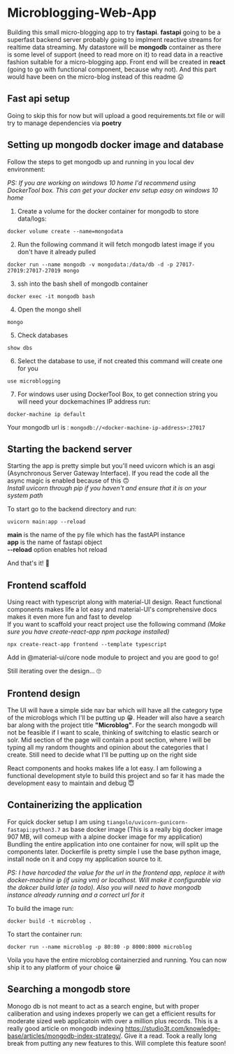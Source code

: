 # Microblogging-Web-App
Building this small micro-blogging app to try **fastapi**. **fastapi** going to be a superfast backend server probably going to implment reactive streams for realtime data streaming. My datastore will be **mongodb** container as there is some level of support (need to read more on it) to read data in a reactive fashion suitable for a micro-blogging app. Front end will be created in **react** (going to go with functional component, because why not). And this part would have been on the micro-blog instead of this readme 😛

## Fast api setup
Going to skip this for now but will upload a good requirements.txt file or will try to manage dependencies via **poetry**

## Setting up mongodb docker image and database
Follow the steps to get mongodb up and running in you local dev environment:

*PS: If you are working on windows 10 home I'd recommend using DockerTool box. This can get your docker env setup easy on windows 10 home*

1. Create a volume for the docker container for mongodb to store data/logs:
```
docker volume create --name=mongodata
```
2. Run the following command it will fetch mongodb latest image if you don't have it already pulled
```
docker run --name mongodb -v mongodata:/data/db -d -p 27017-27019:27017-27019 mongo
```
3. ssh into the bash shell of mongodb container
```
docker exec -it mongodb bash
```
4. Open the mongo shell
```
mongo
```
5. Check databases
```
show dbs
```
6. Select the database to use, if not created this command will create one for you
```
use microblogging
```
7. For windows user using DockerTool Box, to get connection string you will need your dockemachines IP address run:
```
docker-machine ip default
```
Your mongodb url is : ```mongodb://<docker-machine-ip-address>:27017```

## Starting the backend server
Starting the app is pretty simple but you'll need uvicorn which is an asgi (Asynchronous Server Gateway Interface). If you read the code all the async magic is enabled because of this 🙃  
*Install uvicorn through pip if you haven't and ensure that it is on your system path*

To start go to the backend directory and run:
```
uvicorn main:app --reload
```
**main** is the name of the py file which has the fastAPI instance  
**app** is the name of fastapi object  
**--reload** option enables hot reload

And that's it! 🤨

## Frontend scaffold
Using react with typescript along with material-UI design. React functional components makes life a lot easy and material-UI's comprehensive docs makes it even more fun and fast to develop  
If you want to scaffold your react project use the following command *(Make sure you have create-react-app npm package installed)*
```
npx create-react-app frontend --template typescript
```
Add in @material-ui/core node module to project and you are good to go!

Still iterating over the design... 🙄

## Frontend design
The UI will have a simple side nav bar which will have all the category type of the microblogs which I'll be putting up 😁. Header will also have a search bar along with the project title **"Microblog"**. For the search mongodb will not be feasible if I want to scale, thinking of switching to elastic search or solr. Mid section of the page will contain a post section, where I will be typing all my random thoughts and opinion about the categories that I create. Still need to decide what I'll be putting up on the right side

React components and hooks makes life a lot easy. I am following a functional development style to build this project and so far it has made the development easy to maintain and debug 😇

## Containerizing the application
For quick docker setup I am using `tiangolo/uvicorn-gunicorn-fastapi:python3.7` as base docker image (This is a really big docker image 907 MB, will comeup with a alpine docker image for my application)  
Bundling the entire application into one container for now, will split up the components later. Dockerfile is pretty simple I use the base python image, install node on it and copy my application source to it.

*PS: I have harcoded the value for the url in the frontend app, replace it with docker-machine ip (if using vm) or localhost. Will make it configurable via the dokcer build later (a todo). Also you will need to have mongodb instance already running and a correct url for it*

To build the image run:
```
docker build -t microblog .
```
To start the container run:
```
docker run --name microblog -p 80:80 -p 8000:8000 microblog
```
Voila you have the entire microblog containerzied and running. You can now ship it to any platform of your choice 😀

## Searching a mongodb store
Monogo db is not meant to act as a search engine, but with proper caliberation and using indexes properly we can get a efficient results for moderate sized web applicatoin with over a million plus records. This is a really good article on mongodb indexing https://studio3t.com/knowledge-base/articles/mongodb-index-strategy/. Give it a read. 
Took a really long break from putting any new features to this. Will complete this feature soon!
